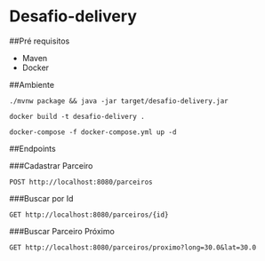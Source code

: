# Desafio-delivery

##Pré requisitos
- Maven 
- Docker

##Ambiente

```
./mvnw package && java -jar target/desafio-delivery.jar
``` 

```
docker build -t desafio-delivery .
``` 

```
docker-compose -f docker-compose.yml up -d
``` 

##Endpoints


###Cadastrar Parceiro

```
POST http://localhost:8080/parceiros
``` 

###Buscar por Id

```
GET http://localhost:8080/parceiros/{id}
``` 

###Buscar Parceiro Próximo

```
GET http://localhost:8080/parceiros/proximo?long=30.0&lat=30.0
``` 



